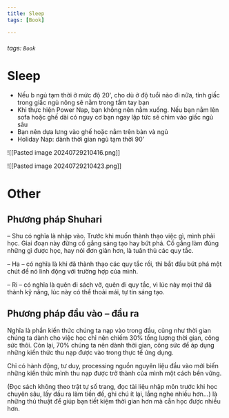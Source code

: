 ```yaml
---
title: Sleep
tags: [Book]

---
```


###### tags: `Book`

# Sleep
- Nếu b ngủ tạm thời ở mức độ 20', cho dù ở độ tuổi nào đi nữa, tỉnh giấc trong giấc ngủ nông sẽ nằm trong tầm tay bạn
- Khi thực hiện Power Nap, bạn không nên nằm xuống. Nếu bạn nằm lên sofa hoặc ghế dài có nguy cơ bạn ngay lập tức sẽ chìm vào giấc ngủ sâu
- Bạn nên dựa lưng vào ghế hoặc nằm trên bàn và ngủ
- Holiday Nap: dành thời gian ngủ tạm thời 90' 
 
![[Pasted image 20240729210416.png]]

![[Pasted image 20240729210423.png]]

# Other
## Phương pháp Shuhari
– Shu có nghĩa là nhập vào. Trước khi muốn thành thạo việc gì, mình phải học. Giai đoạn này đừng cố gắng sáng tạo hay bứt phá. Cố gắng làm đúng những gì được học, hay nói đơn giản hơn, là tuân thủ các quy tắc.

– Ha – có nghĩa là khi đã thành thạo các quy tắc rồi, thì bắt đầu bứt phá một chút để nó linh động với trường hợp của mình.

– Ri – có nghĩa là quên đi sách vở, quên đi quy tắc, vì lúc này mọi thứ đã thành kỹ năng, lúc này có thể thoải mái, tự tin sáng tạo. 

## Phương pháp đầu vào – đầu ra

Nghĩa là phần kiến thức chúng ta nạp vào trong đầu, cũng như thời gian chúng ta dành cho việc học chỉ nên chiếm 30% tổng lượng thời gian, công sức thôi. Còn lại, 70% chúng ta nên dành thời gian, công sức để áp dụng những kiến thức thu nạp được vào trong thực tế ứng dụng.  

Chỉ có hành động, tư duy, processing nguồn nguyên liệu đầu vào mới biến những kiến thức mình thu nạp được trở thành của mình một cách bền vững.

(Đọc sách không theo trật tự số trang, đọc tài liệu nhập môn trước khi học chuyên sâu, lấy đầu ra làm tiền đề, ghi chú ít lại, lắng nghe nhiều hơn…) là những thủ thuật để giúp bạn tiết kiệm thời gian hơn mà cẫn học được nhiều hơn. 